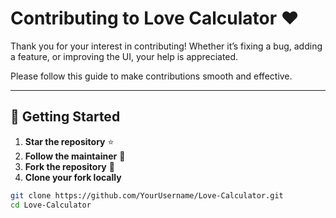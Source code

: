 # Contributing to Love Calculator ❤️

Thank you for your interest in contributing! Whether it’s fixing a bug, adding a feature, or improving the UI, your help is appreciated.  

Please follow this guide to make contributions smooth and effective.

---

## 🌟 Getting Started

1. **Star the repository** ⭐  
2. **Follow the maintainer** 👤  
3. **Fork the repository** 🍴  
4. **Clone your fork locally**  

```bash
git clone https://github.com/YourUsername/Love-Calculator.git
cd Love-Calculator
